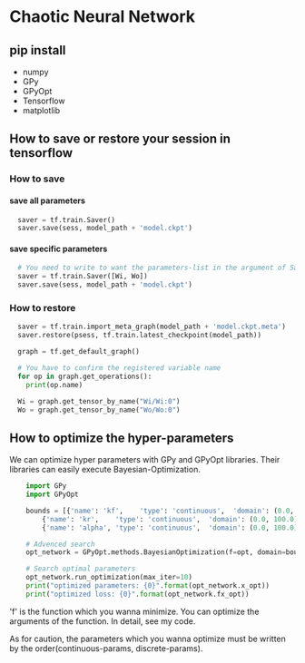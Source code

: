 # Chaotic Neural Network

## pip install
- numpy
- GPy
- GPyOpt
- Tensorflow
- matplotlib

## How to save or restore your session in tensorflow
### How to save
#### save all parameters
~~~python
  saver = tf.train.Saver()
  saver.save(sess, model_path + 'model.ckpt')
~~~

#### save specific parameters

~~~python
  # You need to write to want the parameters-list in the argument of Saver()
  saver = tf.train.Saver([Wi, Wo])
  saver.save(sess, model_path + 'model.ckpt')
~~~

### How to restore

~~~python
  saver = tf.train.import_meta_graph(model_path + 'model.ckpt.meta')
  saver.restore(psess, tf.train.latest_checkpoint(model_path))

  graph = tf.get_default_graph()

  # You have to confirm the registered variable name
  for op in graph.get_operations():
    print(op.name)

  Wi = graph.get_tensor_by_name("Wi/Wi:0")
  Wo = graph.get_tensor_by_name("Wo/Wo:0")
~~~


## How to optimize the hyper-parameters
We can optimize hyper parameters with GPy and GPyOpt libraries.
Their libraries can easily execute Bayesian-Optimization.

~~~python
	import GPy
	import GPyOpt

	bounds = [{'name': 'kf',    'type': 'continuous',  'domain': (0.0, 100.0)},
		{'name': 'kr',    'type': 'continuous',  'domain': (0.0, 100.0)},
		{'name': 'alpha', 'type': 'continuous',  'domain': (0.0, 100.0)}]

	# Advenced search
	opt_network = GPyOpt.methods.BayesianOptimization(f=opt, domain=bounds)

	# Search optimal parameters
	opt_network.run_optimization(max_iter=10)
	print("optimized parameters: {0}".format(opt_network.x_opt))
	print("optimized loss: {0}".format(opt_network.fx_opt))
~~~

'f' is the function which you wanna minimize.
You can optimize the arguments of the function.
In detail, see my code.

As for caution, the parameters which you wanna optimize must be written by the order(continuous-params, discrete-params).





